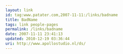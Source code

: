 ```yaml
---
layout: link
id: tag:www.patater.com,2007-11-11:/links/badname
title: BadName
tags: link people-pages
permalink: /links/badname
date: 2007-11-11 23:41:13
updated: 2010-12-19 03:36:44
uri: http://www.apollostudio.nl/ds/
---
```

